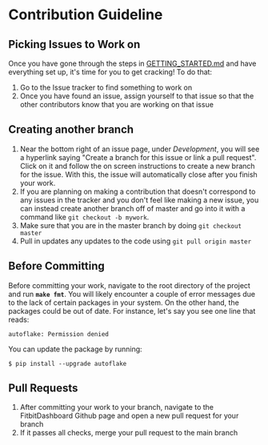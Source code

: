 # Contribution Guideline


## Picking Issues to Work on
Once you have gone through the steps in [GETTING_STARTED.md](https://github.com/lhain08/FitbitDashboard/blob/main/GETTING_STARTED.md) and have everything set up, it's time for you to get cracking! To do that: 

1. Go to the Issue tracker to find something to work on 
2. Once you have found an issue, assign yourself to that issue so that the other contributors know that you are working on that issue 

## Creating another branch
1. Near the bottom right of an issue page, under *Development*, you will see a hyperlink saying "Create a branch for this issue or link a pull request". Click on it and follow the on screen instructions to create a new branch for the issue. With this, the issue will automatically close after you finish your work. 
2. If you are planning on making a contribution that doesn't correspond to any issues in the tracker and you don't feel like making a new issue, you can instead create another branch off of master and go into it with a command like `git checkout -b mywork`.  
3. Make sure that you are in the master branch by doing `git checkout master`
4. Pull in updates any updates to the code using `git pull origin master`

## Before Committing
Before committing your work, navigate to the root directory of the project and run **`make fmt`**. You will likely encounter a couple of error messages due to the lack of certain packages in your system. On the other hand, the packages could be out of date. For instance, let's say you see one line that reads: 

`autoflake: Permission denied`

You can update the package by running: 

`$ pip install --upgrade autoflake`

## Pull Requests 
1. After committing your work to your branch, navigate to the FitbitDashboard Github page and open a new pull request for your branch
2. If it passes all checks, merge your pull request to the main branch
